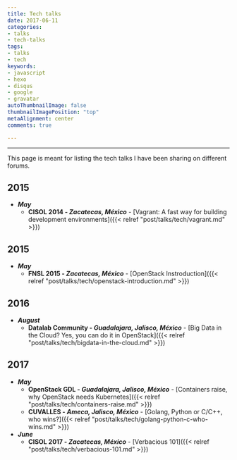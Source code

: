 ```yaml
---
title: Tech talks
date: 2017-06-11
categories:
- talks
- tech-talks
tags:
- talks
- tech
keywords:
- javascript
- hexo
- disqus
- google
- gravatar
autoThumbnailImage: false
thumbnailImagePosition: "top"
metaAlignment: center
comments: true

---
```


---
This page is meant for listing the tech talks I have been sharing on different forums.
<!--more-->

2015
----
- _**May**_
  - **CISOL 2014 - _Zacatecas, México_** - [Vagrant: A fast way for building development environments]({{< relref "post/talks/tech/vagrant.md" >}})


2015
----
- _**May**_
  - **FNSL 2015 - _Zacatecas, México_** - [OpenStack Instroduction]({{< relref "post/talks/tech/openstack-introduction.md" >}})

2016
----
- _**August**_
  - **Datalab Community - _Guadalajara, Jalisco, México_** - [Big Data in the Cloud? Yes, you can do it in OpenStack]({{< relref "post/talks/tech/bigdata-in-the-cloud.md" >}})

2017
----
- _**May**_
  - **OpenStack GDL - _Guadalajara, Jalisco, México_** - [Containers raise, why OpenStack needs Kubernetes]({{< relref "post/talks/tech/containers-raise.md" >}})
  - **CUVALLES - _Ameca, Jalisco, México_** - [Golang, Python or C/C++, who wins?]({{< relref "post/talks/tech/golang-python-c-who-wins.md" >}})
- _**June**_
  - **CISOL 2017 - _Zacatecas, México_** - [Verbacious 101]({{< relref "post/talks/tech/verbacious-101.md" >}})